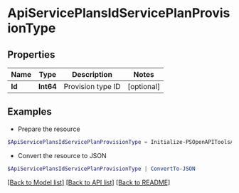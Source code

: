 # ApiServicePlansIdServicePlanProvisionType
## Properties

Name | Type | Description | Notes
------------ | ------------- | ------------- | -------------
**Id** | **Int64** | Provision type ID | [optional] 

## Examples

- Prepare the resource
```powershell
$ApiServicePlansIdServicePlanProvisionType = Initialize-PSOpenAPIToolsApiServicePlansIdServicePlanProvisionType  -Id null
```

- Convert the resource to JSON
```powershell
$ApiServicePlansIdServicePlanProvisionType | ConvertTo-JSON
```

[[Back to Model list]](../README.md#documentation-for-models) [[Back to API list]](../README.md#documentation-for-api-endpoints) [[Back to README]](../README.md)

